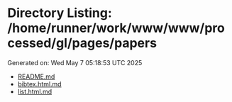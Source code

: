 # Directory Listing: /home/runner/work/www/www/processed/gl/pages/papers
Generated on: Wed May  7 05:18:53 UTC 2025

- [README.md](README.md)
- [bibtex.html.md](bibtex.html.md)
- [list.html.md](list.html.md)

